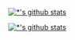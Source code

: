 [![*'s github stats](https://github-readme-stats.vercel.app/api?username=koruty)](https://github.com/koruty)

[![*'s github stats](https://github-readme-stats.vercel.app/api?username=koruty&show_icons=true&theme=radical)](https://github.com/koruty)
